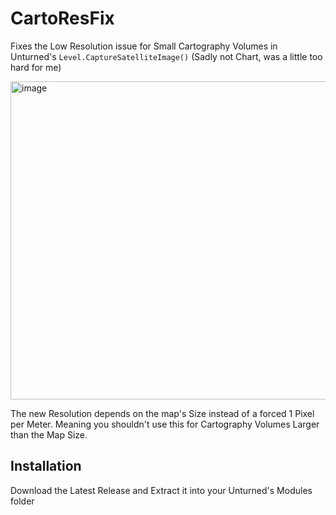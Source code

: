 # CartoResFix
Fixes the Low Resolution issue for Small Cartography Volumes in Unturned's `Level.CaptureSatelliteImage()` (Sadly not Chart, was a little too hard for me)

<img width="1008" height="509" alt="image" src="https://github.com/user-attachments/assets/d56b0f7a-c8ff-4d73-807f-d2d19598188e" />

The new Resolution depends on the map's Size instead of a forced 1 Pixel per Meter. Meaning you shouldn't use this for Cartography Volumes Larger than the Map Size.

## Installation
Download the Latest Release and Extract it into your Unturned's Modules folder
